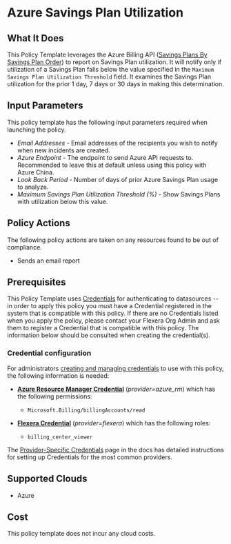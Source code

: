 # Azure Savings Plan Utilization

## What It Does

This Policy Template leverages the Azure Billing API ([Savings Plans By Savings Plan Order](https://learn.microsoft.com/en-us/rest/api/billing/savings-plans/list-by-savings-plan-order?view=rest-billing-2024-04-01&tabs=HTTP)) to report on Savings Plan utilization. It will notify only if utilization of a Savings Plan falls below the value specified in the `Maximum Savings Plan Utilization Threshold` field. It examines the Savings Plan utilization for the prior 1 day, 7 days or 30 days in making this determination.

## Input Parameters

This policy template has the following input parameters required when launching the policy.

- *Email Addresses* - Email addresses of the recipients you wish to notify when new incidents are created.
- *Azure Endpoint* - The endpoint to send Azure API requests to. Recommended to leave this at default unless using this policy with Azure China.
- *Look Back Period* - Number of days of prior Azure Savings Plan usage to analyze.
- *Maximum Savings Plan Utilization Threshold (%)* - Show Savings Plans with utilization below this value.

## Policy Actions

The following policy actions are taken on any resources found to be out of compliance.

- Sends an email report

## Prerequisites

This Policy Template uses [Credentials](https://docs.flexera.com/flexera/EN/Automation/ManagingCredentialsExternal.htm) for authenticating to datasources -- in order to apply this policy you must have a Credential registered in the system that is compatible with this policy. If there are no Credentials listed when you apply the policy, please contact your Flexera Org Admin and ask them to register a Credential that is compatible with this policy. The information below should be consulted when creating the credential(s).

### Credential configuration

For administrators [creating and managing credentials](https://docs.flexera.com/flexera/EN/Automation/ManagingCredentialsExternal.htm) to use with this policy, the following information is needed:

- [**Azure Resource Manager Credential**](https://docs.flexera.com/flexera/EN/Automation/ProviderCredentials.htm#automationadmin_109256743_1124668) (*provider=azure_rm*) which has the following permissions:
  - `Microsoft.Billing/billingAccounts/read`

- [**Flexera Credential**](https://docs.flexera.com/flexera/EN/Automation/ProviderCredentials.htm) (*provider=flexera*) which has the following roles:
  - `billing_center_viewer`

The [Provider-Specific Credentials](https://docs.flexera.com/flexera/EN/Automation/ProviderCredentials.htm) page in the docs has detailed instructions for setting up Credentials for the most common providers.

## Supported Clouds

- Azure

## Cost

This policy template does not incur any cloud costs.

